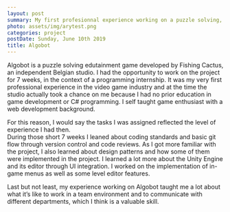 ```yaml
---
layout: post
summary: My first profesionnal experience working on a puzzle solving, edutainment project. 
photo: assets/img/arytest.png
categories: project
postDate: Sunday, June 10th 2019
title: Algobot
---
```

Algobot is a puzzle solving edutainment game developed by Fishing Cactus, an independent Belgian studio. 
I had the opportunity to work on the project for 7 weeks, in the context of a programming internship. 
It was my very first professional experience in the video game industry and at the time the studio actually took a chance on me because I had no prior education in game development or C# programming. I self taught game enthusiast with a web development background. 

For this reason, I would say the tasks I was assigned reflected the level of experience I had then.  
During those short 7 weeks I leaned about coding standards and basic git flow through version control and code reviews. As I got more familiar with the project, I also learned about design patterns and how some of them were implemented in the project. I learned a lot more about the Unity Engine and its editor through UI integration. I worked on the implementation of in-game menus as well as some level editor features. 

Last but not least, my experience working on Algobot taught me a lot about what it’s like to work in a team environment and to communicate with different departments, which I think is a valuable skill. 